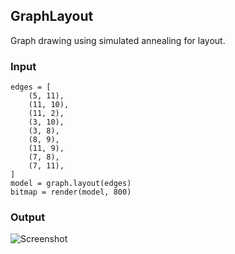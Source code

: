 ## GraphLayout

Graph drawing using simulated annealing for layout.

### Input

    edges = [
        (5, 11),
        (11, 10),
        (11, 2),
        (3, 10),
        (3, 8),
        (8, 9),
        (11, 9),
        (7, 8),
        (7, 11),
    ]
    model = graph.layout(edges)
    bitmap = render(model, 800)

### Output

![Screenshot](http://i.imgur.com/ZO6BUK7.png)
